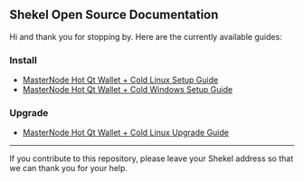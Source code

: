 ## Shekel Open Source Documentation

Hi and thank you for stopping by. Here are the currently available guides:

### Install
 * [MasterNode Hot Qt Wallet + Cold Linux Setup Guide](guides/MasterNode_Setup_Cold_Hot_Linux.md)
 * [MasterNode Hot Qt Wallet + Cold Windows Setup Guide](guides/Masternode_Setup_Hot_Windows.md)
 


### Upgrade 
 * [MasterNode Hot Qt Wallet + Cold Linux Upgrade Guide](guides/Masternode_Upgrade_Cold_Hot_Linux.md)
 

----

If you contribute to this repository, please leave your Shekel address so that we can thank you for your help.

